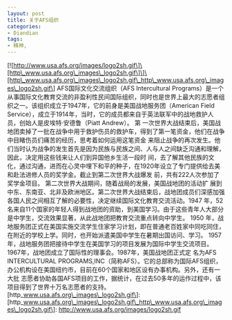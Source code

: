 ```yaml
---
layout: post
title: 关于AFS组织
categories:
- Diandian
tags:
- 精神, 
---
```

\[!\[http://www.usa.afs.org/images/logo2sh.gif\]\[http\_www.usa.afs.org\_images\_logo2sh.gif\]\]\[http\_www.usa.afs.org\_images\_logo2sh.gif\_http\_www.usa.afs.org\_images\_logo2sh.gif\] AFS国际文化交流组织（AFS Intercultural Programs）是一个从事国际文化教育交流的非盈利性民间国际组织，同时也是世界上最大的志愿者组织之一。该组织成立于1947年，它的前身是美国战地服务团（American Field Service），成立于1914年，当时，它的成员都来自于英法联军中的战地救护人员，创始人是皮埃特·安德鲁（Piatt Andrew）。 第 一次世界大战结束后，美国战地团卖掉了一批在战争中用于救护伤员的救护车，得到了第一笔资金，他们在战争中目睹伤员们痛苦的经历，思考着如何运用这笔资金 来阻止战争的再次发生。他们当时认为战争的发生首先是因为民族与民族之间、人与人之间缺乏沟通和理解，因此，决定用这些钱来让人们到异国他乡生活一段时 间，去了解其他民族的文化，通过沟通，进而在心灵中埋下和平的种子，在1920年设立了专门提供给去美和赴法进修人员的奖学金。截止到第二次世界大战爆发 前，共有222人次参加了奖学金项目。 第二次世界大战期间，随着战局的发展，美国战地团的活动扩 展到中东、东南亚、北非及欧洲地区。第二次世界大战结束后，战地团成员们深感加强各国人民之间相互了解的必要性，决定继续国际文化教育交流活动。1947 年，52名来自11个国家的年轻人得到战地团的资助，到美国学习。由于这些青年人大部分是中学生，交流效果显著，从此战地团把教育交流重点转向中学生。 1950 年，战地服务团正式在美国实施交流学生住家学习计划，即在普通老百姓家中同吃同住，在附近的学校上学。同时，也开始派遣美国中学生在暑期出国访问、学习。 1957年，战地服务团把接待中学生在美国学习的项目发展为国际中学生交流项目。1967年，战地团成立了国际性的理事会。1987年，美国战地团正式定 名为AFS INTERCULTURAL PROGRAMS,INC（简称AFS）。它的总部称为国际AFS组织，办公机构设在美国纽约市，目前在60个国家和地区设有办事机构。另外，还有一大批 志愿者协助各国AFS项目的工作，据统计，在过去50多年的运作过程中，该项目得到了世界十万名志愿者的支持。 \[http\_www.usa.afs.org\_images\_logo2sh.gif\]: \[http\_www.usa.afs.org\_images\_logo2sh.gif\_http\_www.usa.afs.org\_images\_logo2sh.gif\]: http://www.usa.afs.org/images/logo2sh.gif